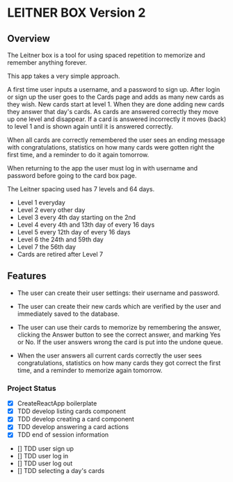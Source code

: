 # LEITNER BOX Version 2

## Overview

The Leitner box is a tool for using spaced repetition to memorize and remember anything forever.

This app takes a very simple approach.

A first time user inputs a username, and a password to sign up.
After login or sign up the user goes to the Cards page and adds as many new cards as they wish. New cards start at level 1.
When they are done adding new cards they answer that day's cards.
As cards are answered correctly they move up one level and disappear.
If a card is answered incorrectly it moves (back) to level 1 and is shown again until it is answered correctly.

When all cards are correctly remembered the user sees an ending message with congratulations, statistics on how many cards were gotten right the first time, and a reminder to do it again tomorrow.

When returning to the app the user must log in with username and password before going to the card box page.

The Leitner spacing used has 7 levels and 64 days.

- Level 1 everyday
- Level 2 every other day
- Level 3 every 4th day starting on the 2nd
- Level 4 every 4th and 13th day of every 16 days
- Level 5 every 12th day of every 16 days
- Level 6 the 24th and 59th day
- Level 7 the 56th day
- Cards are retired after Level 7

## Features

- The user can create their user settings: their username and password.

- The user can create their new cards which are verified by the user and immediately saved to the database.

- The user can use their cards to memorize by remembering the answer, clicking the Answer button to see the correct answer, and marking Yes or No. If the user answers wrong the card is put into the undone queue.

- When the user answers all current cards correctly the user sees congratulations, statistics on how many cards they got correct the first time, and a reminder to memorize again tomorrow.

### Project Status

- [x] CreateReactApp boilerplate
- [x] TDD develop listing cards component
- [x] TDD develop creating a card component
- [x] TDD develop answering a card actions
- [x] TDD end of session information
- [] TDD user sign up
- [] TDD user log in
- [] TDD user log out
- [] TDD selecting a day's cards
